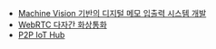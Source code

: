 - [Machine Vision 기반의 디지털 메모 입출력 시스템 개발](https://github.com/RandomlyChristen/look-it)
- [WebRTC 다자간 화상통화](https://github.com/RandomlyChristen/web-rtc-simple-chat)
- [P2P IoT Hub](https://github.com/RandomlyChristen/rtc-switch-hub)
